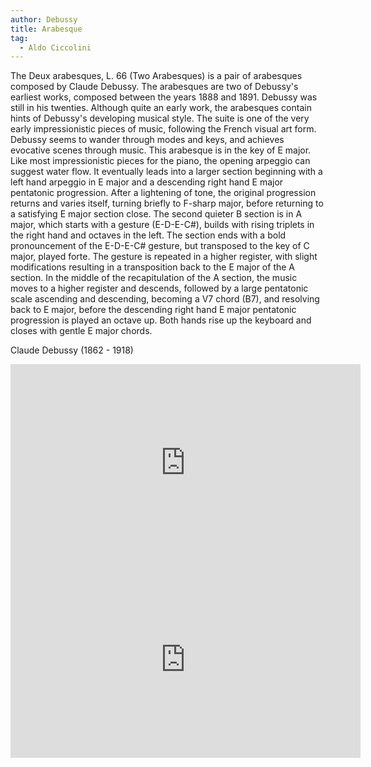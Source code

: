 ```yaml
---
author: Debussy
title: Arabesque
tag:
  - Aldo Ciccolini
---
```


The Deux arabesques, L. 66 (Two Arabesques) is a pair of arabesques composed by Claude Debussy. The arabesques are two of Debussy's earliest works, composed between the years 1888 and 1891. Debussy was still in his twenties. Although quite an early work, the arabesques contain hints of Debussy's developing musical style. The suite is one of the very early impressionistic pieces of music, following the French visual art form. Debussy seems to wander through modes and keys, and achieves evocative scenes through music. This arabesque is in the key of E major. Like most impressionistic pieces for the piano, the opening arpeggio can suggest water flow. It eventually leads into a larger section beginning with a left hand arpeggio in E major and a descending right hand E major pentatonic progression. After a lightening of tone, the original progression returns and varies itself, turning briefly to F-sharp major, before returning to a satisfying E major section close. The second quieter B section is in A major, which starts with a gesture (E-D-E-C#), builds with rising triplets in the right hand and octaves in the left. The section ends with a bold pronouncement of the E-D-E-C# gesture, but transposed to the key of C major, played forte. The gesture is repeated in a higher register, with slight modifications resulting in a transposition back to the E major of the A section. In the middle of the recapitulation of the A section, the music moves to a higher register and descends, followed by a large pentatonic scale ascending and descending, becoming a V7 chord (B7), and resolving back to E major, before the descending right hand E major pentatonic progression is played an octave up. Both hands rise up the keyboard and closes with gentle E major chords.

Claude Debussy (1862 - 1918)

<iframe width="560" height="315" src="https://www.youtube.com/embed/Yh36PaE-Pf0" frameborder="0" allow="accelerometer; autoplay; clipboard-write; encrypted-media; gyroscope; picture-in-picture" allowfullscreen></iframe>

<iframe width="560" height="315" src="https://www.youtube.com/embed/KKHeEw7whUQ" frameborder="0" allow="accelerometer; autoplay; clipboard-write; encrypted-media; gyroscope; picture-in-picture" allowfullscreen></iframe>
